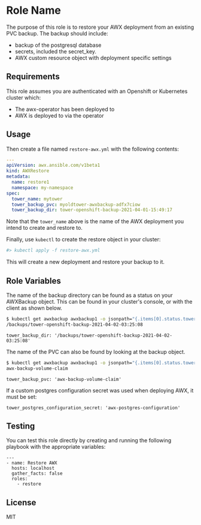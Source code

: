 Role Name
=========

The purpose of this role is to restore your AWX deployment from an existing PVC backup. The backup should include:
  - backup of the postgresql database
  - secrets, included the secret_key.  
  - AWX custom resource object with deployment specific settings


Requirements
------------

This role assumes you are authenticated with an Openshift or Kubernetes cluster which:
  - The awx-operator has been deployed to
  - AWX is deployed to via the operator


Usage
----------------

Then create a file named `restore-awx.yml` with the following contents:

```yaml
---
apiVersion: awx.ansible.com/v1beta1
kind: AWXRestore
metadata:
  name: restore1
  namespace: my-namespace
spec:
  tower_name: mytower
  tower_backup_pvc: myoldtower-awxbackup-adfx7ciow
  tower_backup_dir: tower-openshift-backup-2021-04-01-15:49:17
```

Note that the `tower_name` above is the name of the AWX deployment you intend to create and restore to.

Finally, use `kubectl` to create the restore object in your cluster:

```bash
#> kubectl apply -f restore-awx.yml
```

This will create a new deployment and restore your backup to it.  


Role Variables
--------------

The name of the backup directory can be found as a status on your AWXBackup object.  This can be found in your cluster's console, or with the client as shown below.  

```bash
$ kubectl get awxbackup awxbackup1 -o jsonpath="{.items[0].status.towerBackupDirectory}"
/backups/tower-openshift-backup-2021-04-02-03:25:08
```

```
tower_backup_dir: '/backups/tower-openshift-backup-2021-04-02-03:25:08'
```


The name of the PVC can also be found by looking at the backup object.  

```bash
$ kubectl get awxbackup awxbackup1 -o jsonpath="{.items[0].status.towerBackupClaim}"
awx-backup-volume-claim
```

```
tower_backup_pvc: 'awx-backup-volume-claim'
```


If a custom postgres configuration secret was used when deploying AWX, it must be set:

```
tower_postgres_configuration_secret: 'awx-postgres-configuration'
```


Testing
----------------

You can test this role directly by creating and running the following playbook with the appropriate variables:

```
---
- name: Restore AWX
  hosts: localhost
  gather_facts: false
  roles:
    - restore
```

License
-------

MIT
